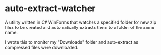# auto-extract-watcher
A utility written in C# WinForms that watches a specified folder for new zip files to be created and automatically extracts them to a folder of the same name.  

I wrote this to monitor my "Downloads" folder and auto-extract as compressed files were downloaded. 
